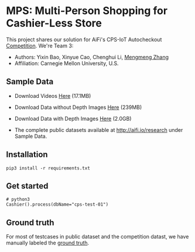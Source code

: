 # MPS: Multi-Person Shopping for Cashier-Less Store
This project shares our solution for AiFi's CPS-IoT Autocheckout [Competition](https://www.aifi.io/research). We're Team 3:
- Authors: Yixin Bao, Xinyue Cao, Chenghui Li, [Mengmeng Zhang](https://www.linkedin.com/in/zhangmengmeng/)
- Affiliation: Carnegie Mellon University, U.S.

## Sample Data

- Download Videos [Here](https://storage.googleapis.com/aifi-public-data/AiFi%20Nanostore%20AutoCheckout%20Competition%20-%20CPS-IoT%20Week%202020/cps-test-01/cps-test-videos.gz) (17.1MB)

- Download Data without Depth Images [Here](https://storage.googleapis.com/aifi-public-data/AiFi%20Nanostore%20AutoCheckout%20Competition%20-%20CPS-IoT%20Week%202020/cps-test-01/cps-test-01-nodepth.archive) (239MB)

- Download Data with Depth Images [Here](https://storage.googleapis.com/aifi-public-data/AiFi%20Nanostore%20AutoCheckout%20Competition%20-%20CPS-IoT%20Week%202020/cps-test-01/cps-test-01-all.archive) (2.0GB)

- The complete public datasets available at http://aifi.io/research under Sample Data.

## Installation
```
pip3 install -r requirements.txt
```
## Get started
```
# python3
Cashier().process(dbName="cps-test-01")
```

## Ground truth
For most of testcases in public dataset and the competition datast, we have manually labeled the [ground truth](https://github.com/AutoCheckout-CMU/AutoCheckout/tree/master/ground_truth). 
